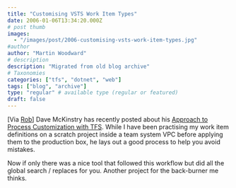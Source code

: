 ```yaml
---
title: "Customising VSTS Work Item Types"
date: 2006-01-06T13:34:20.000Z
# post thumb
images:
  - "/images/post/2006-customising-vsts-work-item-types.jpg"
#author
author: "Martin Woodward"
# description
description: "Migrated from old blog archive"
# Taxonomies
categories: ["tfs", "dotnet", "web"]
tags: ["blog", "archive"]
type: "regular" # available type (regular or featured)
draft: false
---
```

[Via [Rob](http://blogs.msdn.com/robcaron/)]  Dave McKinstry has recently posted about his [Approach to Process Customization with TFS](http://weblogs.asp.net/dmckinstry/archive/2006/01/03/434440.aspx).  While I have been practising my work item definitions on a scratch project inside a team system VPC before applying them to the production box, he lays out a good process to help you avoid mistakes.

Now if only there was a nice tool that followed this workflow but did all the global search / replaces for you.  Another project for the back-burner me thinks.